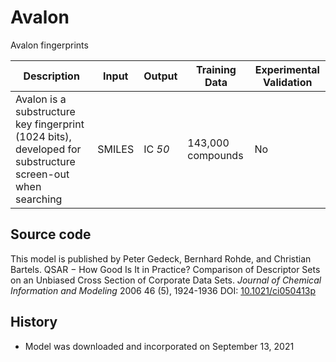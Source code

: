 # Avalon

Avalon fingerprints

| Description | Input  | Output  | Training Data | Experimental Validation |
| ------- | --- | --- | --- | --- |
| Avalon is a substructure key fingerprint (1024 bits), developed for substructure screen-out when searching | SMILES | IC _50_ | 143,000 compounds | No |

## Source code
This model is published by Peter Gedeck, Bernhard Rohde, and Christian Bartels. QSAR − How Good Is It in Practice? Comparison of Descriptor Sets on an Unbiased Cross Section of Corporate Data Sets. *Journal of Chemical Information and Modeling* 2006 46 (5), 1924-1936 DOI: [10.1021/ci050413p](https://pubs.acs.org/doi/full/10.1021/ci050413p)

## History
- Model was downloaded and incorporated on September 13, 2021
